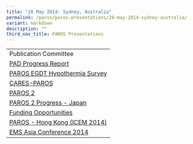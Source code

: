 ```yaml
---
title: "28 May 2014: Sydney, Australia"
permalink: /paros/paros-presentations/28-may-2014-sydney-australia/
variant: markdown
description: ""
third_nav_title: PAROS Presentations
---
```

<table>
   <tbody>
      <tr>
         <td>Publication Committee</td>
      </tr>
      <tr>
         <td><a target="_blank" href="/files/PAROS%20Presentations/28%20May%202014:%20Sydney,%20Australia/2_3_2014_Progress_report_Sydney_1.pdf">PAD Progress Report</a></td>
      </tr>
      <tr>
         <td><a target="_blank" href="/files/PAROS%20Presentations/28%20May%202014:%20Sydney,%20Australia/3_3_Paros_EGDT_Hypothermiaver_20130614.pdf">PAROS EGDT Hypothermia Survey</a></td>
      </tr>
      <tr>
         <td><a target="_blank" href="/files/PAROS%20Presentations/28%20May%202014:%20Sydney,%20Australia/4_1__CARES_PAROS_Collaboration_2.pdf">CARES-PAROS</a></td>
      </tr>
      <tr>
         <td><a target="_blank" href="/files/PAROS%20Presentations/28%20May%202014:%20Sydney,%20Australia/5_1_PAROS_Phase_2_2.pdf">PAROS 2</a></td>
      </tr>
      <tr>
         <td><a target="_blank" href="/files/PAROS%20Presentations/28%20May%202014:%20Sydney,%20Australia/6_1_1__Australia2014renewHARA.pdf">PAROS 2 Progress - Japan</a></td>
      </tr>
      <tr>
         <td><a target="_blank" href="/files/PAROS%20Presentations/28%20May%202014:%20Sydney,%20Australia/7_2___4_3_Funding.pdf">Funding Opportunities</a></td>
      </tr>
      <tr>
         <td><a target="_blank" href="/files/PAROS%20Presentations/28%20May%202014:%20Sydney,%20Australia/8_1_ICEM_2014_2.pdf">PAROS - Hong Kong (ICEM 2014)</a></td>
      </tr>
      <tr>
         <td><a target="_blank" href="/files/PAROS%20Presentations/28%20May%202014:%20Sydney,%20Australia/9_2_EMS_ASIA_Conference.pdf">EMS Asia Conference 2014</a></td>
      </tr>
   </tbody>
</table>
